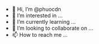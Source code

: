 - 👋 Hi, I’m @phuocdn
- 👀 I’m interested in ...
- 🌱 I’m currently learning ...
- 💞️ I’m looking to collaborate on ...
- 📫 How to reach me ...

<!---
phuocdn/phuocdn is a ✨ special ✨ repository because its `README.md` (this file) appears on your GitHub profile.
You can click the Preview link to take a look at your changes.
--->
